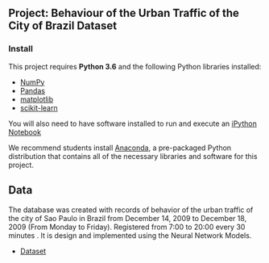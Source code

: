 ## Project: Behaviour of the Urban Traffic of the City of Brazil Dataset
### Install

This project requires **Python 3.6** and the following Python libraries installed:

- [NumPy](http://www.numpy.org/)
- [Pandas](http://pandas.pydata.org)
- [matplotlib](http://matplotlib.org/)
- [scikit-learn](http://scikit-learn.org/stable/)

You will also need to have software installed to run and execute an [iPython Notebook](http://ipython.org/notebook.html)

We recommend students install [Anaconda](https://www.continuum.io/downloads), a pre-packaged Python distribution that contains all of the necessary libraries and software for this project. 

## Data
The database was created with records of behavior of the urban traffic of the city of Sao Paulo in Brazil from December 14, 2009 to December 18, 2009 (From Monday to Friday). Registered from 7:00 to 20:00 every 30 minutes . It is design and implemented using the Neural Network Models.

- [Dataset](https://archive.ics.uci.edu/ml/datasets/Behavior+of+the+urban+traffic+of+the+city+of+Sao+Paulo+in+Brazil)
